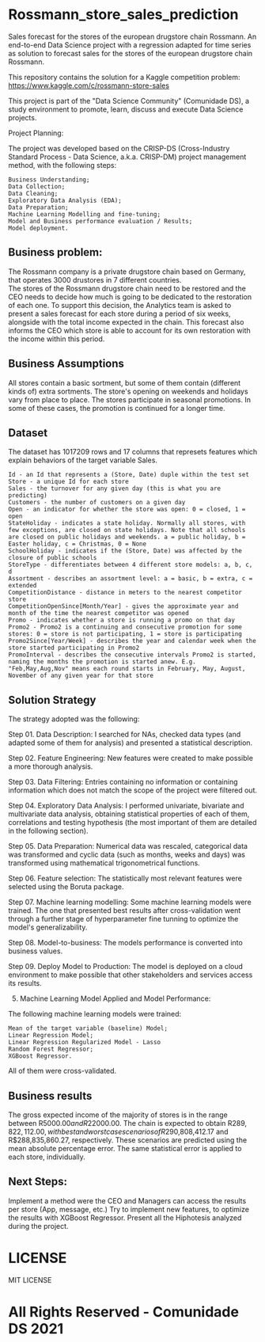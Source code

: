 # Rossmann_store_sales_prediction

Sales forecast for the stores of the european drugstore chain Rossmann.
An end-to-end Data Science project with a regression adapted for time series as solution to forecast sales for the stores of the european drugstore chain Rossmann.

This repository contains the solution for a Kaggle competition problem: https://www.kaggle.com/c/rossmann-store-sales

This project is part of the "Data Science Community" (Comunidade DS), a study environment to promote, learn, discuss and execute Data Science projects.

Project Planning:

The project was developed based on the CRISP-DS (Cross-Industry Standard Process - Data Science, a.k.a. CRISP-DM) project management method, with the following steps:

    Business Understanding;
    Data Collection;
    Data Cleaning;
    Exploratory Data Analysis (EDA);
    Data Preparation;
    Machine Learning Modelling and fine-tuning;
    Model and Business performance evaluation / Results;
    Model deployment.


## Business problem:
The Rossmann company is a private drugstore chain based on Germany, that operates 3000 drustores in 7 different countries.  
The stores of the Rossmann drugstore chain need to be restored and the CEO needs to decide how much is going to be dedicated to the restoration of each one. To support this decision, the Analytics team is asked to present a sales forecast for each store during a period of six weeks, alongside with the total income expected in the chain. This forecast also informs the CEO which store is able to account for its own restoration with the income within this period.

## Business Assumptions
All stores contain a basic sortment, but some of them contain (different kinds of) extra sortments.
The store's opening on weekends and holidays vary from place to place.
The stores participate in seasonal promotions. In some of these cases, the promotion is continued for a longer time.

## Dataset

The dataset has 1017209 rows and 17 columns that represets features which explain behaviors of the target variable Sales.

    Id - an Id that represents a (Store, Date) duple within the test set
    Store - a unique Id for each store
    Sales - the turnover for any given day (this is what you are predicting)
    Customers - the number of customers on a given day
    Open - an indicator for whether the store was open: 0 = closed, 1 = open
    StateHoliday - indicates a state holiday. Normally all stores, with few exceptions, are closed on state holidays. Note that all schools are closed on public holidays and weekends. a = public holiday, b = Easter holiday, c = Christmas, 0 = None
    SchoolHoliday - indicates if the (Store, Date) was affected by the closure of public schools
    StoreType - differentiates between 4 different store models: a, b, c, d
    Assortment - describes an assortment level: a = basic, b = extra, c = extended
    CompetitionDistance - distance in meters to the nearest competitor store
    CompetitionOpenSince[Month/Year] - gives the approximate year and month of the time the nearest competitor was opened
    Promo - indicates whether a store is running a promo on that day
    Promo2 - Promo2 is a continuing and consecutive promotion for some stores: 0 = store is not participating, 1 = store is participating
    Promo2Since[Year/Week] - describes the year and calendar week when the store started participating in Promo2
    PromoInterval - describes the consecutive intervals Promo2 is started, naming the months the promotion is started anew. E.g. "Feb,May,Aug,Nov" means each round starts in February, May, August, November of any given year for that store

## Solution Strategy
The strategy adopted was the following:

Step 01. Data Description: I searched for NAs, checked data types (and adapted some of them for analysis) and presented a statistical description.

Step 02. Feature Engineering: New features were created to make possible a more thorough analysis.

Step 03. Data Filtering: Entries containing no information or containing information which does not match the scope of the project were filtered out.

Step 04. Exploratory Data Analysis: I performed univariate, bivariate and multivariate data analysis, obtaining statistical properties of each of them, correlations and testing hypothesis (the most important of them are detailed in the following section).

Step 05. Data Preparation: Numerical data was rescaled, categorical data was transformed and cyclic data (such as months, weeks and days) was transformed using mathematical trigonometrical functions.

Step 06. Feature selection: The statistically most relevant features were selected using the Boruta package.

Step 07. Machine learning modelling: Some machine learning models were trained. The one that presented best results after cross-validation went through a further stage of hyperparameter fine tunning to optimize the model's generalizability.

Step 08. Model-to-business: The models performance is converted into business values.

Step 09. Deploy Model to Production: The model is deployed on a cloud environment to make possible that other stakeholders and services access its results.

5. Machine Learning Model Applied and Model Performance:

The following machine learning models were trained:

    Mean of the target variable (baseline) Model;
    Linear Regression Model;
    Linear Regression Regularized Model - Lasso
    Random Forest Regressor;
    XGBoost Regressor.

All of them were cross-validated.

## Business results
The gross expected income of the majority of stores is in the range between R$5000.00 and R$22000.00. The chain is expected to obtain R$289,822,112.00, with best and worst case scenarios of R$290,808,412.17 and R$288,835,860.27, respectively. These scenarios are predicted using the mean absolute percentage error. The same statistical error is applied to each store, individually.

## Next Steps:

Implement a method were the CEO and Managers can access the results per store (App, message, etc.)
Try to implement new features, to optimize the results with XGBoost Regressor.
Present all the Hiphotesis analyzed during the project.




# LICENSE

MIT LICENSE
# All Rights Reserved - Comunidade DS 2021
